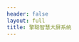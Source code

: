 ```yaml
---
header: false
layout: full
title: 擎聪智慧大屏系统
---
```


<script setup lang="ts">
import { defineClientComponent } from 'vitepress'

const userStore = useUserStore(piniaInstance)
const Index = defineClientComponent(async () => {
  // if(userStore.token === ''){
  //   await userStore.showLoginModal()
  // }
  return import('./Index.vue')
})
</script>
<Index></Index>
